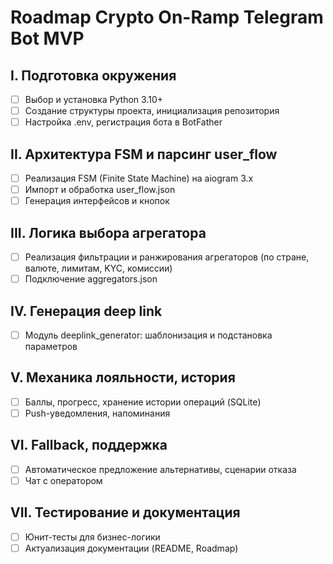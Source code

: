 # Roadmap Crypto On-Ramp Telegram Bot MVP

## I. Подготовка окружения

- [ ] Выбор и установка Python 3.10+
- [ ] Создание структуры проекта, инициализация репозитория
- [ ] Настройка .env, регистрация бота в BotFather

## II. Архитектура FSM и парсинг user_flow

- [ ] Реализация FSM (Finite State Machine) на aiogram 3.x
- [ ] Импорт и обработка user_flow.json
- [ ] Генерация интерфейсов и кнопок

## III. Логика выбора агрегатора

- [ ] Реализация фильтрации и ранжирования агрегаторов (по стране, валюте, лимитам, KYC, комиссии)
- [ ] Подключение aggregators.json

## IV. Генерация deep link

- [ ] Модуль deeplink_generator: шаблонизация и подстановка параметров

## V. Механика лояльности, история

- [ ] Баллы, прогресс, хранение истории операций (SQLite)
- [ ] Push-уведомления, напоминания

## VI. Fallback, поддержка

- [ ] Автоматическое предложение альтернативы, сценарии отказа
- [ ] Чат с оператором

## VII. Тестирование и документация

- [ ] Юнит-тесты для бизнес-логики
- [ ] Актуализация документации (README, Roadmap)

